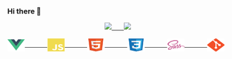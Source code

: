 ### Hi there 👋
 <div align=center>
  <a href="https://github.com/pkill-preston">
  <img height="140em" src="https://github-readme-stats.vercel.app/api?username=pkill-preston&show_icons=true&theme=github_dark&include_all_commits=true&count_private=true"/>
    &nbsp; &nbsp; &nbsp; 
  <img height="140em" src="https://github-readme-stats.vercel.app/api/top-langs/?username=pkill-preston&layout=compact&langs_count=16&theme=github_dark&include_all_commits=true&count_private=true"/>
 </a>
</div>

<br/>

<div style="display: table" align="center" >
 <a href="https://github.com/pkill-preston">
  <img align="center" height="30" width="40" src="https://raw.githubusercontent.com/devicons/devicon/master/icons/vuejs/vuejs-original.svg">
   &nbsp; &nbsp; &nbsp; &nbsp; &nbsp; &nbsp; 
  <img align="center" height="30" width="40" src="https://raw.githubusercontent.com/devicons/devicon/master/icons/javascript/javascript-plain.svg">
   &nbsp; &nbsp; &nbsp; &nbsp; &nbsp; &nbsp; 
  <img align="center" height="30" width="40" src="https://raw.githubusercontent.com/devicons/devicon/master/icons/html5/html5-original.svg">
   &nbsp; &nbsp; &nbsp; &nbsp; &nbsp; &nbsp; 
  <img align="center" height="30" width="40" src="https://raw.githubusercontent.com/devicons/devicon/master/icons/css3/css3-original.svg">
   &nbsp; &nbsp; &nbsp; &nbsp; &nbsp; &nbsp; 
  <img align="center" height="30" width="40" src="https://raw.githubusercontent.com/devicons/devicon/master/icons/sass/sass-original.svg">
   &nbsp; &nbsp; &nbsp; &nbsp; &nbsp; &nbsp; 
  <img align="center" height="30" width="40" src="https://raw.githubusercontent.com/devicons/devicon/master/icons/git/git-original.svg">
 </a>
</div>
